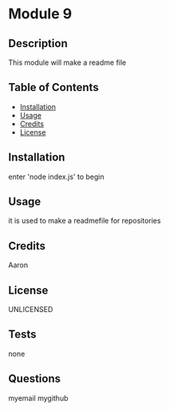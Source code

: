 # Module 9

## Description

This module will make a readme file

## Table of Contents

- [Installation](#installation)
- [Usage](#usage)
- [Credits](#credits)
- [License](#license)

## Installation

enter 'node index.js' to begin

## Usage

it is used to make a readmefile for repositories


## Credits

Aaron

## License

UNLICENSED

## Tests

none

## Questions

myemail
mygithub

